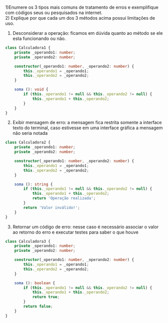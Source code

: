 1)Enumere os 3 tipos mais comuns de tratamento de erros e exemplifique com
códigos seus ou pesquisados na internet.
</br>
2) Explique por que cada um dos 3 métodos acima possui limitações de uso.
</br>

1. Desconsiderar a operação:  ficamos em dúvida quanto ao método se ele esta funcionando ou não.
```typescript
class Calculadora1 {
    private _operando1: number;
    private _operando2: number;

    constructor(_operando1: number, _operando2: number) {
        this._operando1 = _operando1;
        this._operando2 = _operando2;
    }

    soma (): void {
        if (this._operando1 != null && this._operando2 != null) {
            this._operando1 + this._operando2;
        }
    }
}

```

2. Exibir mensagem de erro: a mensagem fica restrita somente a interface texto do terminal, caso estivesse em uma interface gráfica a mensagem não seria notada
```typescript
class Calculadora2 {
    private _operando1: number;
    private _operando2: number;

    constructor(_operando1: number, _operando2: number) {
        this._operando1 = _operando1;
        this._operando2 = _operando2;
    }

    soma (): string {
        if (this._operando1 != null && this._operando2 != null) {
            this._operando1 + this._operando2;
            return 'Operação realizada';   
        }
        return 'Valor inválido!';
    }
}
```

3. Retornar um código de erro: nesse caso é necessário associar o valor ao retorno do erro e executar testes para saber o que houve
```typescript
class Calculadora3 {
    private _operando1: number;
    private _operando2: number;

    constructor(_operando1: number, _operando2: number) {
        this._operando1 = _operando1;
        this._operando2 = _operando2;
    }

    soma (): boolean {
        if (this._operando1 != null && this._operando2 != null) {
            this._operando1 + this._operando2;
            return true;   
        }
        return false;
    }
}
```
